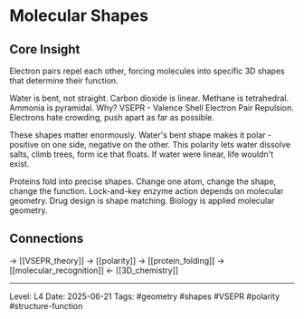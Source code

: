 # Molecular Shapes

## Core Insight
Electron pairs repel each other, forcing molecules into specific 3D shapes that determine their function.

Water is bent, not straight. Carbon dioxide is linear. Methane is tetrahedral. Ammonia is pyramidal. Why? VSEPR - Valence Shell Electron Pair Repulsion. Electrons hate crowding, push apart as far as possible.

These shapes matter enormously. Water's bent shape makes it polar - positive on one side, negative on the other. This polarity lets water dissolve salts, climb trees, form ice that floats. If water were linear, life wouldn't exist.

Proteins fold into precise shapes. Change one atom, change the shape, change the function. Lock-and-key enzyme action depends on molecular geometry. Drug design is shape matching. Biology is applied molecular geometry.

## Connections
→ [[VSEPR_theory]]
→ [[polarity]]
→ [[protein_folding]]
→ [[molecular_recognition]]
← [[3D_chemistry]]

---
Level: L4
Date: 2025-06-21
Tags: #geometry #shapes #VSEPR #polarity #structure-function